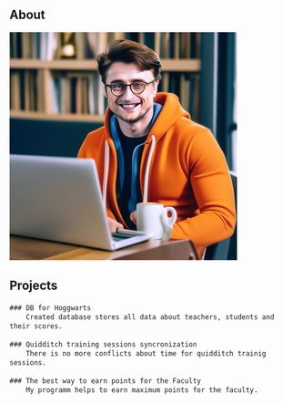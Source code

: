 ## About

 ![Me](Me.jpg)

## Projects

    ### DB for Hoggwarts
        Created database stores all data about teachers, students and their scores.

    ### Quidditch training sessions syncronization
        There is no more conflicts about time for quidditch trainig sessions.

    ### The best way to earn points for the Faculty
        My programm helps to earn maximum points for the faculty.

